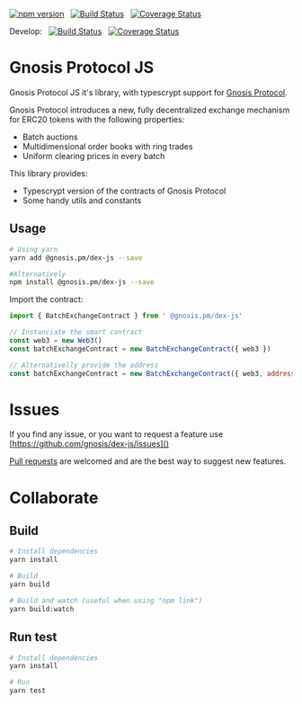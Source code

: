 [![npm version](https://img.shields.io/npm/v/@gnosis.pm/dex-js.svg?style=flat)](https://npmjs.org/package/@gnosis.pm/dex-js 'View this project on npm')
&nbsp;
[![Build Status](https://travis-ci.org/gnosis/dex-js.svg?branch=develop)](https://travis-ci.org/gnosis/dex-js)
&nbsp;
[![Coverage Status](https://coveralls.io/repos/github/gnosis/dex-js/badge.svg?branch=master)](https://coveralls.io/github/gnosis/dex-js?branch=master)

Develop:
&nbsp;
[![Build Status](https://travis-ci.org/gnosis/dex-js.svg?branch=develop)](https://travis-ci.org/gnosis/dex-js)
&nbsp;
[![Coverage Status](https://coveralls.io/repos/github/gnosis/dex-js/badge.svg?branch=develop)](https://coveralls.io/github/gnosis/dex-js?branch=develop)

# Gnosis Protocol JS

Gnosis Protocol JS it's library, with typescrypt support for [Gnosis Protocol](https://docs.gnosis.io/protocol).

Gnosis Protocol introduces a new, fully decentralized exchange mechanism for ERC20 tokens with the following
properties:

- Batch auctions
- Multidimensional order books with ring trades
- Uniform clearing prices in every batch

This library provides:

- Typescrypt version of the contracts of Gnosis Protocol
- Some handy utils and constants

## Usage

```bash
# Using yarn
yarn add @gnosis.pm/dex-js --save

#Alternatively
npm install @gnosis.pm/dex-js --save
```

Import the contract:

```js
import { BatchExchangeContract } from ' @gnosis.pm/dex-js'

// Instanciate the smart contract
const web3 = new Web3()
const batchExchangeContract = new BatchExchangeContract({ web3 })

// Alternativelly provide the address
const batchExchangeContract = new BatchExchangeContract({ web3, address: '0x89593E017D4A88c60347257DAfB95384a422da09' })
```

# Issues

If you find any issue, or you want to request a feature use [https://github.com/gnosis/dex-js/issues]()

[Pull requests](https://github.com/gnosis/dex-js/pulls) are welcomed and are the best way to suggest new features.

# Collaborate

## Build

```bash
# Install dependencies
yarn install

# Build
yarn build

# Build and watch (useful when using "npm link")
yarn build:watch
```

## Run test

```bash
# Install dependencies
yarn install

# Run
yarn test
```
